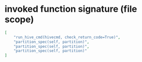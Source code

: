 # invoked function signature (file scope)

```json
[
    "run_hive_cmd(hivecmd, check_return_code=True)",
    "partition_spec(self, partition)",
    "partition_spec(self, partition)",
    "partition_spec(self, partition)"
]
```
